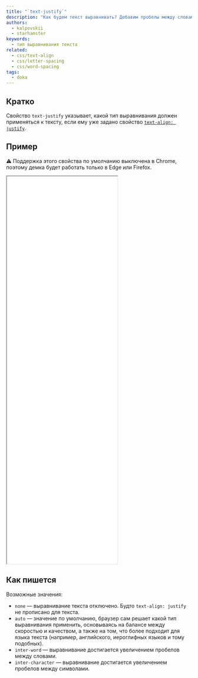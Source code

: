 ```yaml
---
title: "`text-justify`"
description: "Как будем текст выравнивать? Добавим пробелы между словами или между символами?"
authors:
  - kalpovskii
  - starhamster
keywords:
  - тип выравнивания текста
related:
  - css/text-align
  - css/letter-spacing
  - css/word-spacing
tags:
  - doka
---
```


## Кратко

Свойство `text-justify` указывает, какой тип выравнивания должен применяться к тексту, если ему уже задано свойство [`text-align: justify`](/css/text-align/).

## Пример

<aside>

⚠️ Поддержка этого свойства по умолчанию выключена в Chrome, поэтому демка будет работать только в Edge или Firefox.

</aside>

<iframe title="auto" src="demos/auto/" height="1050"></iframe>

## Как пишется

Возможные значения:

- `none` — выравнивание текста отключено. Будто `text-align: justify` не прописано для текста.
- `auto` — значение по умолчанию, браузер сам решает какой тип выравнивания применить, основываясь на балансе между скоростью и качеством, а также на том, что более подходит для языка текста (например, английского, иероглифных языков и тому подобных).
- `inter-word` — выравнивание достигается увеличением пробелов между словами.
- `inter-character` — выравнивание достигается увеличением пробелов между символами.
